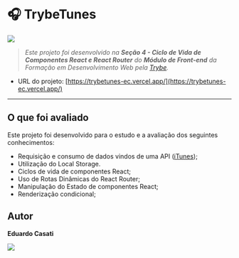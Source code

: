 # 🎧 TrybeTunes

<img src="https://img.shields.io/badge/React-20232A?style=for-the-badge&logo=react&logoColor=61DAFB">

> _Este projeto foi desenvolvido na **Seção 4 - Ciclo de Vida de Componentes React e React Router** do **Módulo de Front-end** da Formação em Desenvolvimento Web pela [Trybe](https://www.betrybe.com/)._

- URL do projeto: [https://trybetunes-ec.vercel.app/](https://trybetunes-ec.vercel.app/)

---

## O que foi avaliado

Este projeto foi desenvolvido para o estudo e a avaliação dos seguintes conhecimentos:

- Requisição e consumo de dados vindos de uma API ([iTunes](https://developer.apple.com/library/archive/documentation/AudioVideo/Conceptual/iTuneSearchAPI/index.html));
- Utilização do Local Storage.
- Ciclos de vida de componentes React;
- Uso de Rotas Dinâmicas do React Router;
- Manipulação do Estado de componentes React;
- Renderização condicional;

## Autor

**Eduardo Casati**

[<img src="https://img.shields.io/badge/LinkedIn-0077B5?style=for-the-badge&logo=linkedin&logoColor=white">](https://www.linkedin.com/in/eduardo-casati/)
